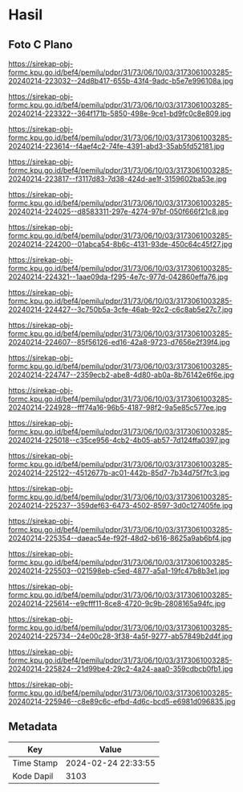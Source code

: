 # Hasil

## Foto C Plano

https://sirekap-obj-formc.kpu.go.id/bef4/pemilu/pdpr/31/73/06/10/03/3173061003285-20240214-223032--24d8b417-655b-43f4-9adc-b5e7e996108a.jpg

https://sirekap-obj-formc.kpu.go.id/bef4/pemilu/pdpr/31/73/06/10/03/3173061003285-20240214-223322--364f171b-5850-498e-9ce1-bd9fc0c8e809.jpg

https://sirekap-obj-formc.kpu.go.id/bef4/pemilu/pdpr/31/73/06/10/03/3173061003285-20240214-223614--f4aef4c2-74fe-4391-abd3-35ab5fd52181.jpg

https://sirekap-obj-formc.kpu.go.id/bef4/pemilu/pdpr/31/73/06/10/03/3173061003285-20240214-223817--f3117d83-7d38-424d-ae1f-3159602ba53e.jpg

https://sirekap-obj-formc.kpu.go.id/bef4/pemilu/pdpr/31/73/06/10/03/3173061003285-20240214-224025--d8583311-297e-4274-97bf-050f666f21c8.jpg

https://sirekap-obj-formc.kpu.go.id/bef4/pemilu/pdpr/31/73/06/10/03/3173061003285-20240214-224200--01abca54-8b6c-4131-93de-450c64c45f27.jpg

https://sirekap-obj-formc.kpu.go.id/bef4/pemilu/pdpr/31/73/06/10/03/3173061003285-20240214-224321--1aae09da-f295-4e7c-977d-042860effa76.jpg

https://sirekap-obj-formc.kpu.go.id/bef4/pemilu/pdpr/31/73/06/10/03/3173061003285-20240214-224427--3c750b5a-3cfe-46ab-92c2-c6c8ab5e27c7.jpg

https://sirekap-obj-formc.kpu.go.id/bef4/pemilu/pdpr/31/73/06/10/03/3173061003285-20240214-224607--85f56126-ed16-42a8-9723-d7656e2f39f4.jpg

https://sirekap-obj-formc.kpu.go.id/bef4/pemilu/pdpr/31/73/06/10/03/3173061003285-20240214-224747--2359ecb2-abe8-4d80-ab0a-8b76142e6f6e.jpg

https://sirekap-obj-formc.kpu.go.id/bef4/pemilu/pdpr/31/73/06/10/03/3173061003285-20240214-224928--fff74a16-96b5-4187-98f2-9a5e85c577ee.jpg

https://sirekap-obj-formc.kpu.go.id/bef4/pemilu/pdpr/31/73/06/10/03/3173061003285-20240214-225018--c35ce956-4cb2-4b05-ab57-7d124ffa0397.jpg

https://sirekap-obj-formc.kpu.go.id/bef4/pemilu/pdpr/31/73/06/10/03/3173061003285-20240214-225122--4512677b-ac01-442b-85d7-7b34d75f7fc3.jpg

https://sirekap-obj-formc.kpu.go.id/bef4/pemilu/pdpr/31/73/06/10/03/3173061003285-20240214-225237--359def63-6473-4502-8597-3d0c127405fe.jpg

https://sirekap-obj-formc.kpu.go.id/bef4/pemilu/pdpr/31/73/06/10/03/3173061003285-20240214-225354--daeac54e-f92f-48d2-b616-8625a9ab6bf4.jpg

https://sirekap-obj-formc.kpu.go.id/bef4/pemilu/pdpr/31/73/06/10/03/3173061003285-20240214-225503--021598eb-c5ed-4877-a5a1-19fc47b8b3e1.jpg

https://sirekap-obj-formc.kpu.go.id/bef4/pemilu/pdpr/31/73/06/10/03/3173061003285-20240214-225614--e9cfff11-8ce8-4720-9c9b-2808165a94fc.jpg

https://sirekap-obj-formc.kpu.go.id/bef4/pemilu/pdpr/31/73/06/10/03/3173061003285-20240214-225734--24e00c28-3f38-4a5f-9277-ab57849b2d4f.jpg

https://sirekap-obj-formc.kpu.go.id/bef4/pemilu/pdpr/31/73/06/10/03/3173061003285-20240214-225824--21d99be4-29c2-4a24-aaa0-359cdbcb0fb1.jpg

https://sirekap-obj-formc.kpu.go.id/bef4/pemilu/pdpr/31/73/06/10/03/3173061003285-20240214-225946--c8e89c6c-efbd-4d6c-bcd5-e6981d096835.jpg


## Metadata

| Key        | Value               |
| ---------- | ------------------- |
| Time Stamp | 2024-02-24 22:33:55 |
| Kode Dapil | 3103                |



